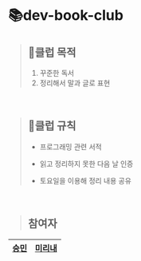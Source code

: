 # 📚dev-book-club

>  ## 🚩클럽 목적  
>  1. 꾸준한 독서
>  2. 정리해서 말과 글로 표현

<br/>

> ## 📌클럽 규칙
> * 프로그래밍 관련 서적  <br/>
>
> * 읽고 정리하지 못한 다음 날 인증  <br/>
>
> * 토요일을 이용해 정리 내용 공유  <br/>

<br/>

> ## 참여자  
  [**승민**](https://github.com/ollala5276)  |  [**미리내**](https://github.com/mirinaepark) 
  ---|---|


